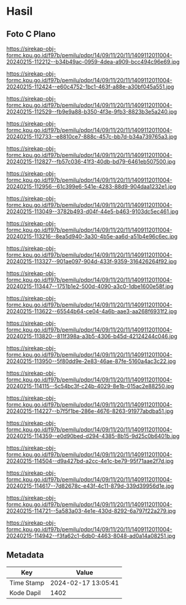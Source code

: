 # Hasil

## Foto C Plano

https://sirekap-obj-formc.kpu.go.id/f97b/pemilu/pdpr/14/09/11/20/11/1409112011004-20240215-112212--b34b49ac-0959-4dea-a909-bcc494c96e69.jpg

https://sirekap-obj-formc.kpu.go.id/f97b/pemilu/pdpr/14/09/11/20/11/1409112011004-20240215-112424--e60c4752-1bc1-463f-a88e-a30bf045a551.jpg

https://sirekap-obj-formc.kpu.go.id/f97b/pemilu/pdpr/14/09/11/20/11/1409112011004-20240215-112529--fb9e9a88-b350-4f3e-9fb3-8823b3e5a240.jpg

https://sirekap-obj-formc.kpu.go.id/f97b/pemilu/pdpr/14/09/11/20/11/1409112011004-20240215-112733--e8810ce7-888c-457c-bb7d-b34a739765a3.jpg

https://sirekap-obj-formc.kpu.go.id/f97b/pemilu/pdpr/14/09/11/20/11/1409112011004-20240215-112827--fb57c036-41f3-40db-bd79-6461eb507500.jpg

https://sirekap-obj-formc.kpu.go.id/f97b/pemilu/pdpr/14/09/11/20/11/1409112011004-20240215-112956--61c399e6-541e-4283-88d9-904daa1232e1.jpg

https://sirekap-obj-formc.kpu.go.id/f97b/pemilu/pdpr/14/09/11/20/11/1409112011004-20240215-113049--3782b493-d04f-44e5-b463-9103dc5ec461.jpg

https://sirekap-obj-formc.kpu.go.id/f97b/pemilu/pdpr/14/09/11/20/11/1409112011004-20240215-113216--8ea5d940-3a30-4b5e-aa6d-a51b4e96c6ec.jpg

https://sirekap-obj-formc.kpu.go.id/f97b/pemilu/pdpr/14/09/11/20/11/1409112011004-20240215-113327--901ae097-904d-433f-9359-316426264f92.jpg

https://sirekap-obj-formc.kpu.go.id/f97b/pemilu/pdpr/14/09/11/20/11/1409112011004-20240215-113447--1751b1e2-500d-4090-a3c0-1dbe1600e58f.jpg

https://sirekap-obj-formc.kpu.go.id/f97b/pemilu/pdpr/14/09/11/20/11/1409112011004-20240215-113622--65544b64-ce04-4a6b-aae3-aa268f6931f2.jpg

https://sirekap-obj-formc.kpu.go.id/f97b/pemilu/pdpr/14/09/11/20/11/1409112011004-20240215-113820--811f398a-a3b5-4306-b45d-42124244c046.jpg

https://sirekap-obj-formc.kpu.go.id/f97b/pemilu/pdpr/14/09/11/20/11/1409112011004-20240215-113950--5f80dd9e-2e83-46ae-87fe-5160a4ac3c22.jpg

https://sirekap-obj-formc.kpu.go.id/f97b/pemilu/pdpr/14/09/11/20/11/1409112011004-20240215-114115--5c54bc3f-c24b-4029-8e1b-015ac2e88250.jpg

https://sirekap-obj-formc.kpu.go.id/f97b/pemilu/pdpr/14/09/11/20/11/1409112011004-20240215-114227--b7f5f1be-286e-4676-8263-91977abdba51.jpg

https://sirekap-obj-formc.kpu.go.id/f97b/pemilu/pdpr/14/09/11/20/11/1409112011004-20240215-114359--e0d90bed-d294-4385-8b15-9d25c0b6401b.jpg

https://sirekap-obj-formc.kpu.go.id/f97b/pemilu/pdpr/14/09/11/20/11/1409112011004-20240215-114504--d9a427bd-a2cc-4e1c-be79-95f71aae2f7d.jpg

https://sirekap-obj-formc.kpu.go.id/f97b/pemilu/pdpr/14/09/11/20/11/1409112011004-20240215-114617--7d82678c-e43f-4c11-879d-339d39956d1e.jpg

https://sirekap-obj-formc.kpu.go.id/f97b/pemilu/pdpr/14/09/11/20/11/1409112011004-20240215-114721--5a583a03-4e1e-430d-8292-6a797f22a279.jpg

https://sirekap-obj-formc.kpu.go.id/f97b/pemilu/pdpr/14/09/11/20/11/1409112011004-20240215-114942--f3fa62c1-6db0-4463-8048-ad0a14a08251.jpg


## Metadata

| Key        | Value               |
| ---------- | ------------------- |
| Time Stamp | 2024-02-17 13:05:41 |
| Kode Dapil | 1402                |



